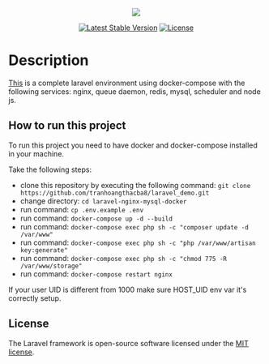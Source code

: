 <p align="center"><img src="https://laravel.com/assets/img/components/logo-laravel.svg"></p>

<p align="center">
<a href="https://packagist.org/packages/laravel/framework"><img src="https://poser.pugx.org/laravel/framework/v/stable.svg" alt="Latest Stable Version"></a>
<a href="https://packagist.org/packages/laravel/framework"><img src="https://poser.pugx.org/laravel/framework/license.svg" alt="License"></a>
</p>

# Description

[This](https://github.com/jjuanrivvera99/laravel-nginx-mysql-docker) is a complete laravel environment using docker-compose with the following services: nginx, queue daemon, redis, mysql, scheduler and node js.

## How to run this project

To run this project you need to have docker and docker-compose installed in your machine.

Take the following steps:

- clone this repository by executing the following command: `git clone https://github.com/tranhoangthacba8/laravel_demo.git`
- change directory: `cd laravel-nginx-mysql-docker`
- run command: `cp .env.example .env`
- run command: `docker-compose up -d --build`
- run command: `docker-compose exec php sh -c "composer update -d /var/www"`
- run command: `docker-compose exec php sh -c "php /var/www/artisan key:generate"`
- run command: `docker-compose exec php sh -c "chmod 775 -R /var/www/storage"`
- run command: `docker-compose restart nginx`

If your user UID is different from 1000 make sure HOST_UID env var it's correctly setup.

## License

The Laravel framework is open-source software licensed under the [MIT license](https://opensource.org/licenses/MIT).

